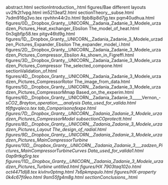abstract.html
sectionIntroduction_.html
figures/Bae different layouts
uv2fk2t1vpg.html
im5213eaf2.html
sectionTheory__subse.html
7sdm916g3vo.tex
rpvhhn44r2o.html
9pb8ip8d7jg.tex
pqm40udhua.html
figures/0D__Dropbox_Granty__UNICORN__Zadania_Zadanie_3_Modele_urzadzen_Pictures_Heat_exchanger_Ebsilon
The_model_of_heat.html
0n3qjbfjp58.tex
pitgv46td9g.html
figures/1D__Dropbox_Granty__UNICORN__Zadania_Zadanie_3_Modele_urzadzen_Pictures_Expander_Ebsilon
The_expander_model_i.html
figures/2D__Dropbox_Granty__UNICORN__Zadania_Zadanie_3_Modele_urzadzen_Pictures_Compressor_Ebsilon
As_shown_in_Figreffi.html
figures/3D__Dropbox_Granty__UNICORN__Zadania_Zadanie_3_Modele_urzadzen_Pictures_Compressor
The_selected_compone.html
sectionValidation_of.html
figures/4D__Dropbox_Granty__UNICORN__Zadania_Zadanie_3_Modele_urzadzen_Pictures_CompressorRotor
The_image_from_data.html
figures/5D__Dropbox_Granty__UNICORN__Zadania_Zadanie_3_Modele_urzadzen_Pictures_CompressorMmap
Based_on_the_experim.html
figures/6D__Dropbox_Granty__UNICORN__Zadania_Zadanie_3_____Vernon_-_sCO2_Brayton_operation___analysis
Data_used_for_valida.html
t6ftgvqleco.tex
tab_Comparisonofexpe.html
figures/7D__Dropbox_Granty__UNICORN__Zadania_Zadanie_3_Modele_urzadzen_Pictures_CompressorModel
subsectionCOprotectt.html
figures/8D__Dropbox_Granty__UNICORN__Zadania_Zadanie_3_Modele_urzadzen_Pictures_Layout
The_design_of_radial.html
figures/9D__Dropbox_Granty__UNICORN__Zadania_Zadanie_3_Modele_urzadzen_Pictures_MainCompressorTurbine
figures/10D__Dropbox_Granty__UNICORN__Zadania_Zadanie_3___zadzen_Pictures_MainCompressorTurbineCurves
Data_used_for_valida1.html
0ap9rtkg5rg.tex
figures/11D__Dropbox_Granty__UNICORN__Zadania_Zadanie_3_Modele_urzadzen_Pictures_Turbine
untitled.html
figures/HX
7903taq102o.html
oct4471dlj8.tex
kivlnv0ptmg.html
7s6pkmpqulo.html
figures/HX-property
0k4c67fi9eo.html
9sm55fg4m8g.html
sectionConclusions__.html